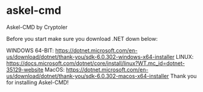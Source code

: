 # askel-cmd

Askel-CMD by Cryptoler 


 Before you start make sure you download .NET down below: 


 WINDOWS 64-BIT: https://dotnet.microsoft.com/en-us/download/dotnet/thank-you/sdk-6.0.302-windows-x64-installer 
 LINUX: https://docs.microsoft.com/dotnet/core/install/linux?WT.mc_id=dotnet-35129-website 
 MacOS: https://dotnet.microsoft.com/en-us/download/dotnet/thank-you/sdk-6.0.302-macos-x64-installer 
 Thank you for installing Askel-CMD!
